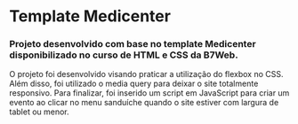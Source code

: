 # Template Medicenter

### Projeto desenvolvido com base no template Medicenter disponibilizado no curso de HTML e CSS da B7Web.

O projeto foi desenvolvido visando praticar a utilização do flexbox no CSS. Além disso, foi utilizado o media query para deixar o site totalmente responsivo.
Para finalizar, foi inserido um script em JavaScript para criar um evento ao clicar no menu sanduíche quando o site estiver com largura de tablet ou menor.
